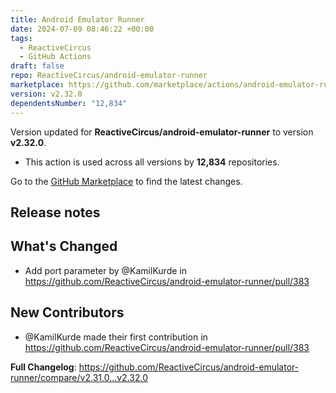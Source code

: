 ```yaml
---
title: Android Emulator Runner
date: 2024-07-09 08:46:22 +00:00
tags:
  - ReactiveCircus
  - GitHub Actions
draft: false
repo: ReactiveCircus/android-emulator-runner
marketplace: https://github.com/marketplace/actions/android-emulator-runner
version: v2.32.0
dependentsNumber: "12,834"
---
```



Version updated for **ReactiveCircus/android-emulator-runner** to version **v2.32.0**.
- This action is used across all versions by **12,834** repositories.

Go to the [GitHub Marketplace](https://github.com/marketplace/actions/android-emulator-runner) to find the latest changes.

## Release notes

## What's Changed
* Add port parameter by @KamilKurde in https://github.com/ReactiveCircus/android-emulator-runner/pull/383

## New Contributors
* @KamilKurde made their first contribution in https://github.com/ReactiveCircus/android-emulator-runner/pull/383

**Full Changelog**: https://github.com/ReactiveCircus/android-emulator-runner/compare/v2.31.0...v2.32.0
